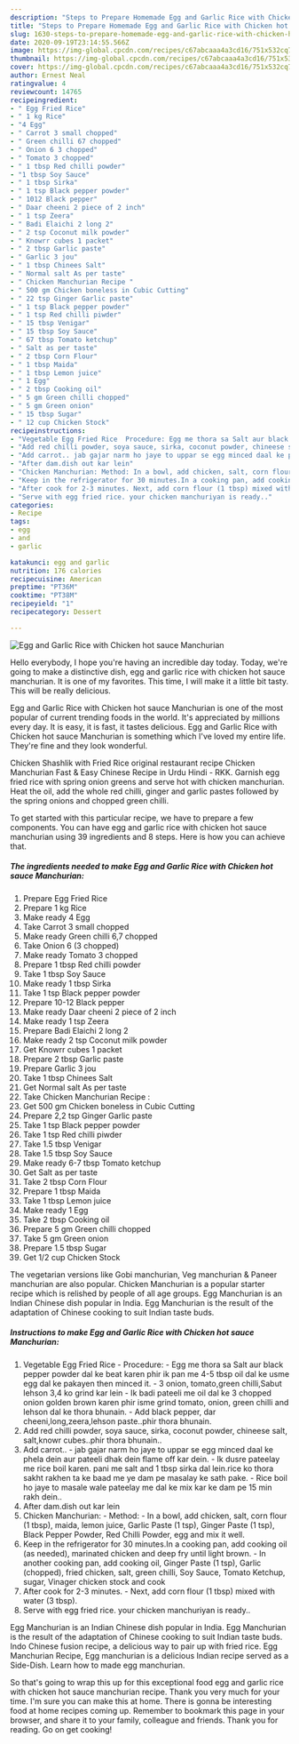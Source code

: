 ```yaml
---
description: "Steps to Prepare Homemade Egg and Garlic Rice with Chicken hot sauce Manchurian"
title: "Steps to Prepare Homemade Egg and Garlic Rice with Chicken hot sauce Manchurian"
slug: 1630-steps-to-prepare-homemade-egg-and-garlic-rice-with-chicken-hot-sauce-manchurian
date: 2020-09-19T23:14:55.566Z
image: https://img-global.cpcdn.com/recipes/c67abcaaa4a3cd16/751x532cq70/egg-and-garlic-rice-with-chicken-hot-sauce-manchurian-recipe-main-photo.jpg
thumbnail: https://img-global.cpcdn.com/recipes/c67abcaaa4a3cd16/751x532cq70/egg-and-garlic-rice-with-chicken-hot-sauce-manchurian-recipe-main-photo.jpg
cover: https://img-global.cpcdn.com/recipes/c67abcaaa4a3cd16/751x532cq70/egg-and-garlic-rice-with-chicken-hot-sauce-manchurian-recipe-main-photo.jpg
author: Ernest Neal
ratingvalue: 4
reviewcount: 14765
recipeingredient:
- " Egg Fried Rice"
- " 1 kg Rice"
- "4 Egg"
- " Carrot 3 small chopped"
- " Green chilli 67 chopped"
- " Onion 6 3 chopped"
- " Tomato 3 chopped"
- " 1 tbsp Red chilli powder"
- "1 tbsp Soy Sauce"
- " 1 tbsp Sirka"
- " 1 tsp Black pepper powder"
- " 1012 Black pepper"
- " Daar cheeni 2 piece of 2 inch"
- " 1 tsp Zeera"
- " Badi Elaichi 2 long 2"
- " 2 tsp Coconut milk powder"
- " Knowrr cubes 1 packet"
- " 2 tbsp Garlic paste"
- " Garlic 3 jou"
- " 1 tbsp Chinees Salt"
- " Normal salt As per taste"
- " Chicken Manchurian Recipe "
- " 500 gm Chicken boneless in Cubic Cutting"
- " 22 tsp Ginger Garlic paste"
- " 1 tsp Black pepper powder"
- " 1 tsp Red chilli piwder"
- " 15 tbsp Venigar"
- " 15 tbsp Soy Sauce"
- " 67 tbsp Tomato ketchup"
- " Salt as per taste"
- " 2 tbsp Corn Flour"
- " 1 tbsp Maida"
- " 1 tbsp Lemon juice"
- " 1 Egg"
- " 2 tbsp Cooking oil"
- " 5 gm Green chilli chopped"
- " 5 gm Green onion"
- " 15 tbsp Sugar"
- " 12 cup Chicken Stock"
recipeinstructions:
- "Vegetable Egg Fried Rice  Procedure: Egg me thora sa Salt aur black pepper powder dal ke beat karen phir ik pan me 4-5 tbsp oil dal ke usme egg dal ke pakayen then minced it. 3 onion, tomato,green chilli,Sabut lehson 3,4 ko grind kar lein Ik badi pateeli me oil dal ke 3 chopped onion golden brown karen phir isme grind tomato, onion, green chilli and lehson dal ke thora bhunain. Add black pepper, dar cheeni,long,zeera,lehson paste..phir thora bhunain."
- "Add red chilli powder, soya sauce, sirka, coconut powder, chineese salt, salt,knowr cubes..phir thora bhunain.."
- "Add carrot.. jab gajar narm ho jaye to uppar se egg minced daal ke phela dein aur pateeli dhak dein flame off kar dein. Ik dusre pateelay me rice boil karen. pani me salt and 1 tbsp sirka dal lein.rice ko thora sakht rakhen ta ke baad me ye dam pe masalay ke sath pake. Rice boil ho jaye to masale wale pateelay me dal ke mix kar ke dam pe 15 min rakh dein.."
- "After dam.dish out kar lein"
- "Chicken Manchurian: Method: In a bowl, add chicken, salt, corn flour (1 tbsp), maida, lemon juice, Garlic Paste (1 tsp), Ginger Paste (1 tsp), Black Pepper Powder, Red Chilli Powder, egg and mix it well."
- "Keep in the refrigerator for 30 minutes.In a cooking pan, add cooking oil (as needed), marinated chicken and deep fry until light brown. In another cooking pan, add cooking oil, Ginger Paste (1 tsp), Garlic (chopped), fried chicken, salt, green chilli, Soy Sauce, Tomato Ketchup, sugar, Vinager chicken stock and cook"
- "After cook for 2-3 minutes. Next, add corn flour (1 tbsp) mixed with water (3 tbsp)."
- "Serve with egg fried rice. your chicken manchuriyan is ready.."
categories:
- Recipe
tags:
- egg
- and
- garlic

katakunci: egg and garlic 
nutrition: 176 calories
recipecuisine: American
preptime: "PT36M"
cooktime: "PT38M"
recipeyield: "1"
recipecategory: Dessert

---
```



![Egg and Garlic Rice with Chicken hot sauce Manchurian](https://img-global.cpcdn.com/recipes/c67abcaaa4a3cd16/751x532cq70/egg-and-garlic-rice-with-chicken-hot-sauce-manchurian-recipe-main-photo.jpg)

Hello everybody, I hope you're having an incredible day today. Today, we're going to make a distinctive dish, egg and garlic rice with chicken hot sauce manchurian. It is one of my favorites. This time, I will make it a little bit tasty. This will be really delicious.

Egg and Garlic Rice with Chicken hot sauce Manchurian is one of the most popular of current trending foods in the world. It's appreciated by millions every day. It is easy, it is fast, it tastes delicious. Egg and Garlic Rice with Chicken hot sauce Manchurian is something which I've loved my entire life. They're fine and they look wonderful.

Chicken Shashlik with Fried Rice original restaurant recipe Chicken Manchurian Fast &amp; Easy Chinese Recipe in Urdu Hindi - RKK. Garnish egg fried rice with spring onion greens and serve hot with chicken manchurian. Heat the oil, add the whole red chilli, ginger and garlic pastes followed by the spring onions and chopped green chilli.


To get started with this particular recipe, we have to prepare a few components. You can have egg and garlic rice with chicken hot sauce manchurian using 39 ingredients and 8 steps. Here is how you can achieve that.

<!--inarticleads1-->

##### The ingredients needed to make Egg and Garlic Rice with Chicken hot sauce Manchurian:

1. Prepare  Egg Fried Rice
1. Prepare  1 kg Rice
1. Make ready 4 Egg
1. Take  Carrot 3 small chopped
1. Make ready  Green chilli 6,7 chopped
1. Take  Onion 6 (3 chopped)
1. Make ready  Tomato 3 chopped
1. Prepare  1 tbsp Red chilli powder
1. Take 1 tbsp Soy Sauce
1. Make ready  1 tbsp Sirka
1. Take  1 tsp Black pepper powder
1. Prepare  10-12 Black pepper
1. Make ready  Daar cheeni 2 piece of 2 inch
1. Make ready  1 tsp Zeera
1. Prepare  Badi Elaichi 2 long 2
1. Make ready  2 tsp Coconut milk powder
1. Get  Knowrr cubes 1 packet
1. Prepare  2 tbsp Garlic paste
1. Prepare  Garlic 3 jou
1. Take  1 tbsp Chinees Salt
1. Get  Normal salt As per taste
1. Take  Chicken Manchurian Recipe :
1. Get  500 gm Chicken boneless in Cubic Cutting
1. Prepare  2,2 tsp Ginger Garlic paste
1. Take  1 tsp Black pepper powder
1. Take  1 tsp Red chilli piwder
1. Take  1.5 tbsp Venigar
1. Take  1.5 tbsp Soy Sauce
1. Make ready  6-7 tbsp Tomato ketchup
1. Get  Salt as per taste
1. Take  2 tbsp Corn Flour
1. Prepare  1 tbsp Maida
1. Take  1 tbsp Lemon juice
1. Make ready  1 Egg
1. Take  2 tbsp Cooking oil
1. Prepare  5 gm Green chilli chopped
1. Take  5 gm Green onion
1. Prepare  1.5 tbsp Sugar
1. Get  1/2 cup Chicken Stock


The vegetarian versions like Gobi manchurian, Veg manchurian &amp; Paneer manchurian are also popular. Chicken Manchurian is a popular starter recipe which is relished by people of all age groups. Egg Manchurian is an Indian Chinese dish popular in India. Egg Manchurian is the result of the adaptation of Chinese cooking to suit Indian taste buds. 

<!--inarticleads2-->

##### Instructions to make Egg and Garlic Rice with Chicken hot sauce Manchurian:

1. Vegetable Egg Fried Rice  - Procedure: - Egg me thora sa Salt aur black pepper powder dal ke beat karen phir ik pan me 4-5 tbsp oil dal ke usme egg dal ke pakayen then minced it. - 3 onion, tomato,green chilli,Sabut lehson 3,4 ko grind kar lein - Ik badi pateeli me oil dal ke 3 chopped onion golden brown karen phir isme grind tomato, onion, green chilli and lehson dal ke thora bhunain. - Add black pepper, dar cheeni,long,zeera,lehson paste..phir thora bhunain.
1. Add red chilli powder, soya sauce, sirka, coconut powder, chineese salt, salt,knowr cubes..phir thora bhunain..
1. Add carrot.. - jab gajar narm ho jaye to uppar se egg minced daal ke phela dein aur pateeli dhak dein flame off kar dein. - Ik dusre pateelay me rice boil karen. pani me salt and 1 tbsp sirka dal lein.rice ko thora sakht rakhen ta ke baad me ye dam pe masalay ke sath pake. - Rice boil ho jaye to masale wale pateelay me dal ke mix kar ke dam pe 15 min rakh dein..
1. After dam.dish out kar lein
1. Chicken Manchurian: - Method: - In a bowl, add chicken, salt, corn flour (1 tbsp), maida, lemon juice, Garlic Paste (1 tsp), Ginger Paste (1 tsp), Black Pepper Powder, Red Chilli Powder, egg and mix it well.
1. Keep in the refrigerator for 30 minutes.In a cooking pan, add cooking oil (as needed), marinated chicken and deep fry until light brown. - In another cooking pan, add cooking oil, Ginger Paste (1 tsp), Garlic (chopped), fried chicken, salt, green chilli, Soy Sauce, Tomato Ketchup, sugar, Vinager chicken stock and cook
1. After cook for 2-3 minutes. - Next, add corn flour (1 tbsp) mixed with water (3 tbsp).
1. Serve with egg fried rice. your chicken manchuriyan is ready..


Egg Manchurian is an Indian Chinese dish popular in India. Egg Manchurian is the result of the adaptation of Chinese cooking to suit Indian taste buds. Indo Chinese fusion recipe, a delicious way to pair up with fried rice. Egg Manchurian Recipe, Egg manchurian is a delicious Indian recipe served as a Side-Dish. Learn how to made egg manchurian. 

So that's going to wrap this up for this exceptional food egg and garlic rice with chicken hot sauce manchurian recipe. Thank you very much for your time. I'm sure you can make this at home. There is gonna be interesting food at home recipes coming up. Remember to bookmark this page in your browser, and share it to your family, colleague and friends. Thank you for reading. Go on get cooking!
